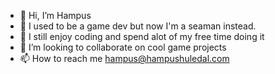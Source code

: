 - 👋 Hi, I’m Hampus
- :space_invader: I used to be a game dev but  now I'm a seaman instead.
- 🌱 I still enjoy coding and spend alot of my free time doing it 
- 💞️ I’m looking to collaborate on cool game projects
- 📫 How to reach me hampus@hampushuledal.com

<!---
HaNaK0/HaNaK0 is a ✨ special ✨ repository because its `README.md` (this file) appears on your GitHub profile.
You can click the Preview link to take a look at your changes.
--->
